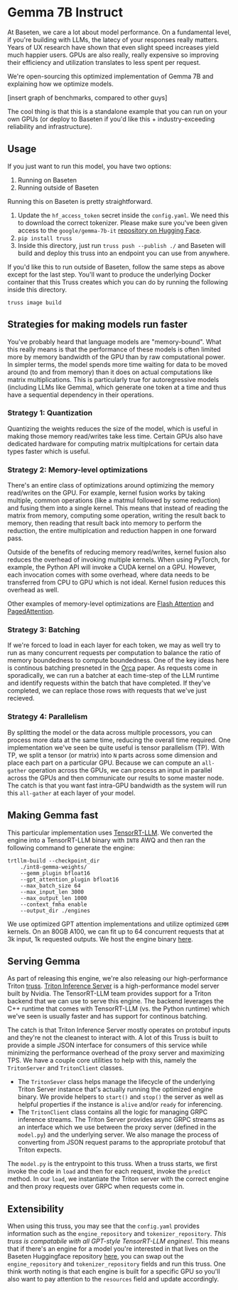 # Gemma 7B Instruct

At Baseten, we care a lot about model performance. On a fundamental level, if you're building with LLMs, the latecy of your responses really matters. Years of UX research have shown that even slight speed increases yield much happier users. GPUs are also really, really expensive so improving their efficiency and utilization translates to less spent per request.

We're open-sourcing this optimized implementation of Gemma 7B and explaining how we optimize models.

[insert graph of benchmarks, compared to other guys]

The cool thing is that this is a standalone example that you can run on your own GPUs (or deploy to Baseten if you'd like this + industry-exceeding reliability and infrastructure).

## Usage

If you just want to run this model, you have two options:
1. Running on Baseten
2. Running outside of Baseten

Running this on Baseten is pretty straightforward.
1. Update the `hf_access_token` secret inside the `config.yaml`. We need this to download the correct tokenizer. Please make sure you've been given access to the `google/gemma-7b-it` [repository on Hugging Face](https://huggingface.co/google/gemma-7b-it).
2. `pip install truss`
3. Inside this directory, just run `truss push --publish ./` and Baseten will build and deploy this truss into an endpoint you can use from anywhere.

If you'd like this to run outside of Baseten, follow the same steps as above except for the last step. You'll want to produce the underlying Docker container that this Truss creates which you can do by running the following inside this directory.

```
truss image build
```

## Strategies for making models run faster

You've probably heard that language models are "memory-bound". What this really means is that the performance of these models is often limited more by memory bandwidth of the GPU than by raw computational power. In simpler terms, the model spends more time waiting for data to be moved around (to and from memory) than it does on actual computations like matrix multiplications. This is particularly true for autoregressive models (including LLMs like Gemma), which generate one token at a time and thus have a sequential dependency in their operations.

### Strategy 1: Quantization

Quantizing the weights reduces the size of the model, which is useful in making those memory read/writes take less time. Certain GPUs also have dedicated hardware for computing matrix multiplcations for certain data types faster which is useful.

### Strategy 2: Memory-level optimizations

There's an entire class of optimizations around optimizing the memory read/writes on the GPU. For example, kernel fusion works by taking multiple, common operations (like a matmul followed by some reduction) and fusing them into a single kernel. This means that instead of reading the matrix from memory, computing some operation, writing the result back to memory, then reading that result back into memory to perform the reduction, the entire multiplcation and reduction happen in one forward pass.

Outside of the benefits of reducing memory read/writes, kernel fusion also reduces the overhead of invoking multiple kernels. When using PyTorch, for example, the Python API will invoke a CUDA kernel on a GPU. However, each invocation comes with some overhead, where data needs to be transferred from CPU to GPU which is not ideal. Kernel fusion reduces this overhead as well.

Other examples of memory-level optimizations are [Flash Attention](https://arxiv.org/abs/2205.14135) and [PagedAttention](https://arxiv.org/abs/2309.06180).

### Strategy 3: Batching

If we're forced to load in each layer for each token, we may as well try to run as many concurrent requests per computation to balance the ratio of memory boundedness to compute boundedness. One of the key ideas here is continous batching presneted in the [Orca](https://www.usenix.org/system/files/osdi22-yu.pdf) paper. As requests come in sporadically, we can run a batcher at each time-step of the LLM runtime and identify requests within the batch that have completed. If they've completed, we can replace those rows with requests that we've just recieved.

### Strategy 4: Parallelism

By splitting the model or the data across multiple processors, you can process more data at the same time, reducing the overall time required. One implementation we've seen be quite useful is tensor parallelism (TP). With TP, we split a tensor (or matrix) into `N` parts across some dimension and place each part on a particular GPU. Because we can compute an `all-gather` operation across the GPUs, we can process an input in parallel across the GPUs and then communicate our results to some master node. The catch is that you want fast intra-GPU bandwidth as the system will run this `all-gather` at each layer of your model.

## Making Gemma fast

This particular implementation uses [TensorRT-LLM](https://github.com/NVIDIA/TensorRT-LLM/). We converted the engine into a TensorRT-LLM binary with `INT8` AWQ and then ran the following command to generate the engine:

```
trtllm-build --checkpoint_dir
    ./int8-gemma-weights/
    --gemm_plugin bfloat16
    --gpt_attention_plugin bfloat16
    --max_batch_size 64
    --max_input_len 3000
    --max_output_len 1000
    --context_fmha enable
    --output_dir ./engines
```

We use optimized GPT attention implementations and utilize optimized `GEMM` kernels. On an 80GB A100, we can fit up to 64 concurrent requests that at 3k input, 1k requested outputs. We host the engine binary [here](https://huggingface.co/baseten/gemma-7b-it-trtllm-3k-1k-64bs).

## Serving Gemma

As part of releasing this engine, we're also releasing our high-performance Triton [truss](https://truss.baseten.co/). [Triton Inference Server](https://github.com/triton-inference-server/tensorrtllm_backend) is a high-performance model server built by Nvidia. The TensorRT-LLM team provides support for a Triton backend that we can use to serve this engine. The backend leverages the C++ runtime that comes with TensorRT-LLM (vs. the Python runtime) which we've seen is usually faster and has support for continous batching.

The catch is that Triton Inference Server mostly operates on protobuf inputs and they're not the cleanest to interact with. A lot of this Truss is built to provide a simple JSON interface for consumers of this service while minimizing the performance overhead of the proxy server and maximizing TPS. We have a couple core utilities to help with this, namely the `TritonServer` and `TritonClient` classes.


- The `TritonSever` class helps manage the lifecycle of the underlying Triton Server instance that's actually running the optimized engine binary. We provide helpers to `start()` and `stop()` the server as well as helpful properties if the instance is `alive` and/or `ready` for inferencing.
- The `TritonClient` class contains all the logic for managing GRPC inference streams. The Triton Server provides async GRPC streams as an interface which we use between the proxy server (defined in the `model.py`) and the underlying server. We also manage the process of converting from JSON request params to the appropriate protobuf that Triton expects.

The `model.py` is the entrypoint to this truss. When a truss starts, we first invoke the code in `load` and then for each request, invoke the `predict` method. In our `load`, we instantiate the Triton server with the correct engine and then proxy requests over GRPC when requests come in.

## Extensibility

When using this truss, you may see that the `config.yaml` provides information such as the `engine_repository` and `tokenizer_repository`. _This truss is compatabile with all GPT-style TensorRT-LLM engines!_. This means that if there's an engine for a model you're interested in that lives on the Baseten Huggingface repository [here](https://huggingface.co/baseten), you can swap out the `engine_repository` and `tokenizer_repository` fields and run this truss. One think worth noting is that each engine is built for a specific GPU so you'll also want to pay attention to the `resources` field and update accordingly.
